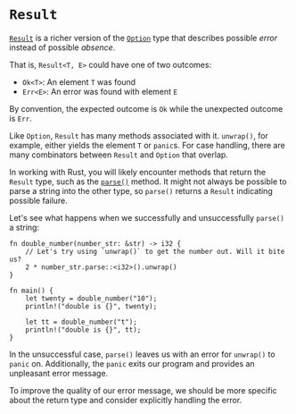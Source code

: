 # `Result`

[`Result`][result] is a richer version of the [`Option`][option] type that 
describes possible *error* instead of possible *absence*.

That is, `Result<T, E>` could have one of two outcomes:

* `Ok<T>`: An element `T` was found
* `Err<E>`: An error was found with element `E`

By convention, the expected outcome is `Ok` while the unexpected outcome is `Err`.

Like `Option`, `Result` has many methods associated with it. `unwrap()`, for 
example, either yields the element `T` or `panic`s. For case handling, 
there are many combinators between `Result` and `Option` that overlap.

In working with Rust, you will likely encounter methods that return the 
`Result` type, such as the [`parse()`][parse] method. It might not always 
be possible to parse a string into the other type, so `parse()` returns a 
`Result` indicating possible failure.

Let's see what happens when we successfully and unsuccessfully `parse()` a string:

```rust,editable,ignore,mdbook-runnable
fn double_number(number_str: &str) -> i32 {
    // Let's try using `unwrap()` to get the number out. Will it bite us?
    2 * number_str.parse::<i32>().unwrap()
}

fn main() {
    let twenty = double_number("10");
    println!("double is {}", twenty);

    let tt = double_number("t");
    println!("double is {}", tt);
}
```

In the unsuccessful case, `parse()` leaves us with an error for `unwrap()` 
to `panic` on. Additionally, the `panic` exits our program and provides an 
unpleasant error message.

To improve the quality of our error message, we should be more specific 
about the return type and consider explicitly handling the error.

[option]: https://doc.rust-lang.org/std/option/enum.Option.html
[result]: https://doc.rust-lang.org/std/result/enum.Result.html
[parse]: https://doc.rust-lang.org/std/primitive.str.html#method.parse
